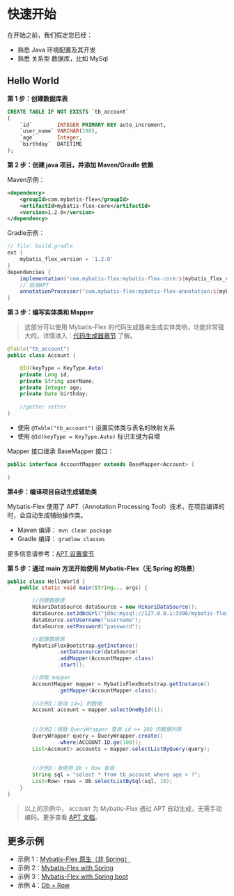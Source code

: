 # 快速开始

在开始之前，我们假定您已经：

- 熟悉 Java 环境配置及其开发
- 熟悉 关系型 数据库，比如 MySql

## Hello World

**第 1 步：创建数据库表**

```sql
CREATE TABLE IF NOT EXISTS `tb_account`
(
    `id`        INTEGER PRIMARY KEY auto_increment,
    `user_name` VARCHAR(100),
    `age`       Integer,
    `birthday`  DATETIME
);
```

**第 2 步：创建 java 项目，并添加 Maven/Gradle 依赖**

Maven示例：

```xml
<dependency>
    <groupId>com.mybatis-flex</groupId>
    <artifactId>mybatis-flex-core</artifactId>
    <version>1.2.0</version>
</dependency>
```

Gradle示例：

```groovy
// file: build.gradle
ext {
    mybatis_flex_version = '1.2.0'
}
dependencies {
    implementation("com.mybatis-flex:mybatis-flex-core:${mybatis_flex_version}")
    // 启用APT
    annotationProcessor("com.mybatis-flex:mybatis-flex-annotation:${mybatis_flex_version}")
}
```

**第 3 步：编写实体类和 Mapper**

> 这部分可以使用 Mybatis-Flex 的代码生成器来生成实体类哟，功能非常强大的。详情进入：[代码生成器章节](../others/codegen.md) 了解。

```java
@Table("tb_account")
public class Account {

    @Id(keyType = KeyType.Auto)
    private Long id;
    private String userName;
    private Integer age;
    private Date birthday;
    
    //getter setter
}
```
- 使用 `@Table("tb_account")` 设置实体类与表名的映射关系
- 使用 `@Id(keyType = KeyType.Auto)` 标识主键为自增

Mapper 接口继承 BaseMapper 接口：
```java
public interface AccountMapper extends BaseMapper<Account> {
    
}
```

**第4步：编译项目自动生成辅助类**

Mybatis-Flex 使用了 APT（Annotation Processing Tool）技术，在项目编译的时，会自动生成辅助操作类。

- Maven 编译： `mvn clean package`
- Gradle 编译： `gradlew classes`



更多信息请参考：[APT 设置章节](../others/apt.md)



**第 5 步：通过 main 方法开始使用 Mybatis-Flex（无 Spring 的场景）**

```java
public class HelloWorld {
    public static void main(String... args) {

        //创建数据源
        HikariDataSource dataSource = new HikariDataSource();
        dataSource.setJdbcUrl("jdbc:mysql://127.0.0.1:3306/mybatis-flex");
        dataSource.setUsername("username");
        dataSource.setPassword("password");

        //配置数据源
        MybatisFlexBootstrap.getInstance()
                .setDatasource(dataSource)
                .addMapper(AccountMapper.class)
                .start();

        //获取 mapper
        AccountMapper mapper = MybatisFlexBootstrap.getInstance()
                .getMapper(AccountMapper.class);
        
        //示例1：查询 id=1 的数据
        Account account = mapper.selectOneById(1);
        
        
        //示例2：根据 QueryWrapper 查询 id >= 100 的数据列表
        QueryWrapper query = QueryWrapper.create()
                .where(ACCOUNT.ID.ge(100));
        List<Account> accounts = mapper.selectListByQuery(query);
        
        
        //示例3：者使用 Db + Row 查询
        String sql = "select * from tb_account where age > ?";
        List<Row> rows = Db.selectListBySql(sql, 18);
    }
}
```

> 以上的示例中， `ACCOUNT` 为 Mybatis-Flex 通过 APT 自动生成，无需手动编码。更多查看 [APT 文档](../others/apt.md)。


## 更多示例

- 示例 1：[Mybatis-Flex 原生（非 Spring）](https://gitee.com/mybatis-flex/mybatis-flex/tree/main/mybatis-flex-test/mybatis-flex-native-test)
- 示例 2：[Mybatis-Flex with Spring](https://gitee.com/mybatis-flex/mybatis-flex/tree/main/mybatis-flex-test/mybatis-flex-spring-test)
- 示例 3：[Mybatis-Flex with Spring boot](https://gitee.com/mybatis-flex/mybatis-flex/tree/main/mybatis-flex-test/mybatis-flex-spring-boot-test)
- 示例 4：[Db + Row](https://gitee.com/mybatis-flex/mybatis-flex/blob/main/mybatis-flex-test/mybatis-flex-native-test/src/main/java/com/mybatisflex/test/DbTestStarter.java)